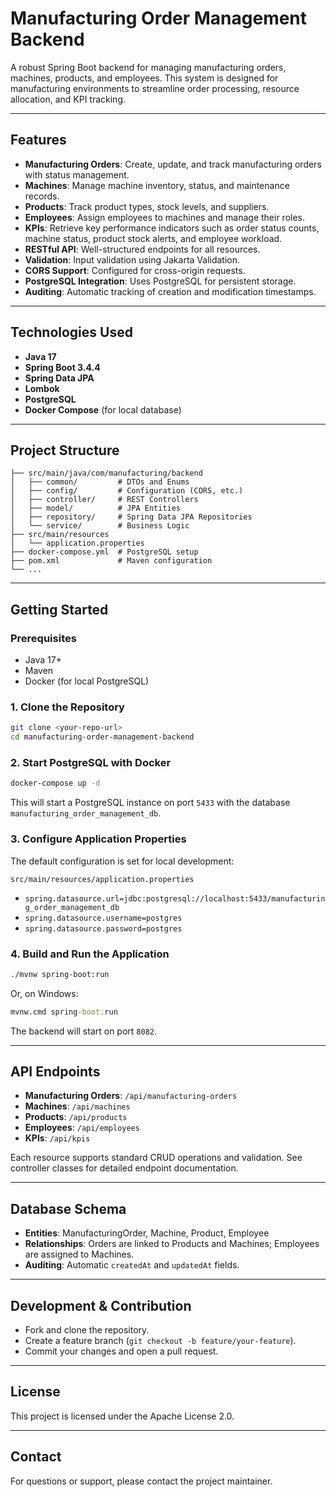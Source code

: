 # Manufacturing Order Management Backend

A robust Spring Boot backend for managing manufacturing orders, machines, products, and employees. This system is designed for manufacturing environments to streamline order processing, resource allocation, and KPI tracking.

---

## Features

- **Manufacturing Orders**: Create, update, and track manufacturing orders with status management.
- **Machines**: Manage machine inventory, status, and maintenance records.
- **Products**: Track product types, stock levels, and suppliers.
- **Employees**: Assign employees to machines and manage their roles.
- **KPIs**: Retrieve key performance indicators such as order status counts, machine status, product stock alerts, and employee workload.
- **RESTful API**: Well-structured endpoints for all resources.
- **Validation**: Input validation using Jakarta Validation.
- **CORS Support**: Configured for cross-origin requests.
- **PostgreSQL Integration**: Uses PostgreSQL for persistent storage.
- **Auditing**: Automatic tracking of creation and modification timestamps.

---

## Technologies Used

- **Java 17**
- **Spring Boot 3.4.4**
- **Spring Data JPA**
- **Lombok**
- **PostgreSQL**
- **Docker Compose** (for local database)

---

## Project Structure

```
├── src/main/java/com/manufacturing/backend
│   ├── common/         # DTOs and Enums
│   ├── config/         # Configuration (CORS, etc.)
│   ├── controller/     # REST Controllers
│   ├── model/          # JPA Entities
│   ├── repository/     # Spring Data JPA Repositories
│   └── service/        # Business Logic
├── src/main/resources
│   └── application.properties
├── docker-compose.yml  # PostgreSQL setup
├── pom.xml             # Maven configuration
└── ...
```

---

## Getting Started

### Prerequisites

- Java 17+
- Maven
- Docker (for local PostgreSQL)

### 1. Clone the Repository

```bash
git clone <your-repo-url>
cd manufacturing-order-management-backend
```

### 2. Start PostgreSQL with Docker

```bash
docker-compose up -d
```

This will start a PostgreSQL instance on port `5433` with the database `manufacturing_order_management_db`.

### 3. Configure Application Properties

The default configuration is set for local development:

```
src/main/resources/application.properties
```

- `spring.datasource.url=jdbc:postgresql://localhost:5433/manufacturing_order_management_db`
- `spring.datasource.username=postgres`
- `spring.datasource.password=postgres`

### 4. Build and Run the Application

```bash
./mvnw spring-boot:run
```

Or, on Windows:

```bat
mvnw.cmd spring-boot:run
```

The backend will start on port `8082`.

---

## API Endpoints

- **Manufacturing Orders**: `/api/manufacturing-orders`
- **Machines**: `/api/machines`
- **Products**: `/api/products`
- **Employees**: `/api/employees`
- **KPIs**: `/api/kpis`

Each resource supports standard CRUD operations and validation. See controller classes for detailed endpoint documentation.

---

## Database Schema

- **Entities**: ManufacturingOrder, Machine, Product, Employee
- **Relationships**: Orders are linked to Products and Machines; Employees are assigned to Machines.
- **Auditing**: Automatic `createdAt` and `updatedAt` fields.

---

## Development & Contribution

- Fork and clone the repository.
- Create a feature branch (`git checkout -b feature/your-feature`).
- Commit your changes and open a pull request.

---

## License

This project is licensed under the Apache License 2.0.

---

## Contact

For questions or support, please contact the project maintainer.
